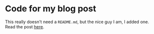 # Code for my blog post

This really doesn't need a `README.md`, but the nice guy I am, I added one. Read the post [here](https://blog.isomr.co/use-ecmascript-6-now/). 